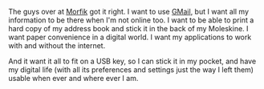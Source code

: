 <!--
title: Unplug the web
created: 11 February 2006 - 9:23 am
updated: 11 February 2006 - 9:34 am
slug: unplugged
tags: ajax
-->

The guys over at [Morfik][] got it right. I want to use [GMail][], but I want
all my information to be there when I'm not online too. I want to be able to
print a hard copy of my address book and stick it in the back of my Moleskine.
I want paper convenience in a digital world. I want my applications to work with
and without the internet.

And it want it all to fit on a USB key, so I can stick it in my pocket, and have
my digital life (with all its preferences and settings just the way I left them)
usable when ever and where ever I am.

[Morfik]: http://morfik.com/ "Morfik: Web Applications Unplugged"
[GMail]: http://mail.google.com/ "GMail: Google Mail"

